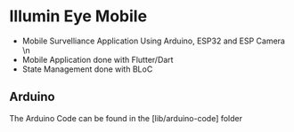 # Illumin Eye Mobile

- Mobile Survelliance Application Using Arduino, ESP32 and ESP Camera \n
- Mobile Application done with Flutter/Dart
- State Management done with BLoC

## Arduino

The Arduino Code can be found in the [lib/arduino-code] folder


